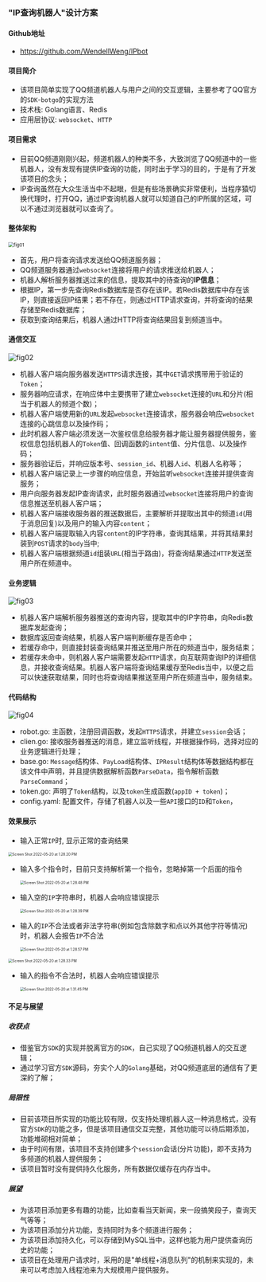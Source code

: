 ### "IP查询机器人"设计方案

#### Github地址

+ https://github.com/WendellWeng/IPbot

#### 项目简介

+ 该项目简单实现了QQ频道机器人与用户之间的交互逻辑，主要参考了QQ官方的`SDK`-`botgo`的实现方法
+ 技术栈: Golang语言、Redis
+ 应用层协议: `websocket`、`HTTP`

#### 项目需求

+ 目前QQ频道刚刚兴起，频道机器人的种类不多，大致浏览了QQ频道中的一些机器人，没有发现有提供IP查询的功能，同时出于学习的目的，于是有了开发该项目的念头；
+ IP查询虽然在大众生活当中不起眼，但是有些场景确实非常便利，当程序猿切换代理时，打开QQ，通过IP查询机器人就可以知道自己的IP所属的区域，可以不通过浏览器就可以查询了。

#### 整体架构

<img src="https://tva1.sinaimg.cn/large/e6c9d24egy1h2etr01ejzj20r00esjsf.jpg" alt="fig01" style="zoom:67%;" />

+ 首先，用户将查询请求发送给QQ频道服务器；
+ QQ频道服务器通过`websocket`连接将用户的请求推送给机器人；
+ 机器人解析服务器推送过来的信息，提取其中的待查询的**IP信息**；
+ 根据IP，第一步先查询Redis数据库是否存在该IP。若Redis数据库中存在该IP，则直接返回IP结果；若不存在，则通过HTTP请求查询，并将查询的结果存储至Redis数据库；
+ 获取到查询结果后，机器人通过HTTP将查询结果回复到频道当中。

#### 通信交互

<img src="https://tva1.sinaimg.cn/large/e6c9d24egy1h2etr3dsb7j20jr0fvgmb.jpg" alt="fig02"  />

+ 机器人客户端向服务器发送`HTTPS`请求连接，其中`GET`请求携带用于验证的`Token`；
+ 服务器响应请求，在响应体中主要携带了建立`websocket`连接的`URL`和分片(相当于机器人的频道个数)；
+ 机器人客户端使用新的`URL`发起`websocket`连接请求，服务器会响应`websocket`连接的心跳信息以及操作码；
+ 此时机器人客户端必须发送一次鉴权信息给服务器才能让服务器提供服务，鉴权信息包括机器人的`Token`值、回调函数的`intent`值、分片信息、以及操作码；
+ 服务器验证后，并响应版本号、`session_id`、机器人`id`、机器人名称等；
+ 机器人客户端记录上一步骤的响应信息，开始监听`websocket`连接并提供查询服务；
+ 用户向服务器发起IP查询请求，此时服务器通过`websocket`连接将用户的查询信息推送至机器人客户端；
+ 机器人客户端接收服务器的推送数据后，主要解析并提取出其中的频道`id`(用于消息回复)以及用户的输入内容`content`；
+ 机器人客户端提取输入内容`content`的IP字符串，查询其结果，并将其结果封装到`POST`请求的`body`当中;
+ 机器人客户端根据频道`id`组装`URL`(相当于路由)，将查询结果通过`HTTP`发送至用户所在频道中。

#### 业务逻辑

![fig03](https://tva1.sinaimg.cn/large/e6c9d24egy1h2etr724s6j214b0f1t9v.jpg)

+ 机器人客户端解析服务器推送的查询内容，提取其中的IP字符串，向Redis数据库发起查询；
+ 数据库返回查询结果，机器人客户端判断缓存是否命中；
+ 若缓存命中，则直接封装查询结果并推送至用户所在的频道当中，服务结束；
+ 若缓存未命中，则机器人客户端需要发起`HTTP`请求，向互联网查询IP的详细信息，并接收查询结果。机器人客户端将查询结果缓存至Redis当中，以便之后可以快速获取结果，同时也将查询结果推送至用户所在频道当中，服务结束。

#### 代码结构

![fig04](https://tva1.sinaimg.cn/large/e6c9d24egy1h2etrhodv8j206h0aojrg.jpg)

+ robot.go: 主函数，注册回调函数，发起`HTTPS`请求，并建立`session`会话；
+ clien.go: 接收服务器推送的消息，建立监听线程，并根据操作码，选择对应的业务逻辑进行处理；
+ base.go: `Message`结构体、`PayLoad`结构体、`IPResult`结构体等数据结构都在该文件中声明，并且提供数据解析函数`ParseData`，指令解析函数`ParseCommand`；
+ token.go: 声明了`Token`结构，以及`token`生成函数(`appID + token`)；
+ config.yaml: 配置文件，存储了机器人以及一些`API`接口的`ID`和`Token`，

#### 效果展示

+ 输入正常`IP`时, 显示正常的查询结果

<img src="https://tva1.sinaimg.cn/large/e6c9d24egy1h2etrkwd6aj20ja0jqjsr.jpg" alt="Screen Shot 2022-05-20 at 1.28.20 PM" style="zoom:50%;" />

+ 输入多个指令时，目前只支持解析第一个指令，忽略掉第一个后面的指令

  <img src="https://tva1.sinaimg.cn/large/e6c9d24egy1h2etrogyizj20ja0ksabq.jpg" alt="Screen Shot 2022-05-20 at 1.28.48 PM" style="zoom:50%;" />

+ 输入空的`IP`字符串时，机器人会响应错误提示

  <img src="https://tva1.sinaimg.cn/large/e6c9d24egy1h2etrrg9tuj20ja0fygmu.jpg" alt="Screen Shot 2022-05-20 at 1.28.39 PM" style="zoom:50%;" />

+ 输入的`IP`不合法或者非法字符串(例如包含除数字和点以外其他字符等情况)时，机器人会报告`IP`不合法

  <img src="https://tva1.sinaimg.cn/large/e6c9d24egy1h2etrueyzoj20ja0eoq3y.jpg" alt="Screen Shot 2022-05-20 at 1.28.57 PM" style="zoom:50%;" />



<img src="https://tva1.sinaimg.cn/large/e6c9d24egy1h2etrx69cjj20ja0fyab6.jpg" alt="Screen Shot 2022-05-20 at 1.28.33 PM" style="zoom:50%;" />



+ 输入的指令不合法时，机器人会响应错误提示

  <img src="https://tva1.sinaimg.cn/large/e6c9d24egy1h2ets0mxgwj20ja0g475d.jpg" alt="Screen Shot 2022-05-20 at 1.31.45 PM" style="zoom:50%;" />

#### 不足与展望

##### 收获点

+ 借鉴官方`SDK`的实现并脱离官方的`SDK`，自己实现了QQ频道机器人的交互逻辑；
+ 通过学习官方`SDK`源码，夯实个人的`Golang`基础，对QQ频道底层的通信有了更深的了解；

##### 局限性

+ 目前该项目所实现的功能比较有限，仅支持处理机器人这一种消息格式，没有官方`SDK`的功能之多，但是该项目通信交互完整，其他功能可以待后期添加，功能堆砌相对简单；
+ 由于时间有限，该项目不支持创建多个`session`会话(分片功能)，即不支持为多频道的机器人提供服务；
+ 该项目暂时没有提供持久化服务，所有数据仅缓存在内存当中。

##### 展望

+ 为该项目添加更多有趣的功能，比如查看当天新闻，来一段搞笑段子，查询天气等等；
+ 为该项目添加分片功能，支持同时为多个频道进行服务；
+ 为该项目添加持久化，可以存储到MySQL当中，这样也能为用户提供查询历史的功能；
+ 该项目在处理用户请求时，采用的是"单线程+消息队列"的机制来实现的，未来可以考虑加入线程池来为大规模用户提供服务。